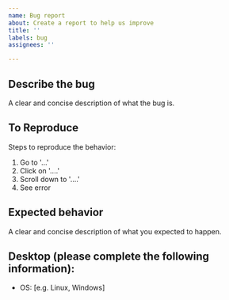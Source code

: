 ```yaml
---
name: Bug report
about: Create a report to help us improve
title: ''
labels: bug
assignees: ''

---
```


<!--
Before submitting, please make sure that your version is the latest! To update use `pip install --upgrade pbar2`. If you are using the latest, time to submit!
-->

## **Describe the bug**
A clear and concise description of what the bug is.

## **To Reproduce**
Steps to reproduce the behavior:
1. Go to '...'
2. Click on '....'
3. Scroll down to '....'
4. See error

## **Expected behavior**
A clear and concise description of what you expected to happen.

## **Desktop (please complete the following information):**
 - OS: [e.g. Linux, Windows]
